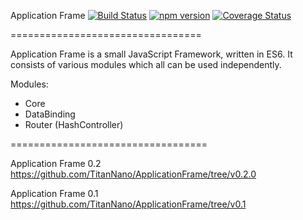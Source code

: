 Application Frame
[![Build Status](https://travis-ci.org/TitanNanoDE/ApplicationFrame.svg?branch=master)](https://travis-ci.org/TitanNanoDE/ApplicationFrame)
[![npm version](https://badge.fury.io/js/application-frame.svg)](https://badge.fury.io/js/application-frame)
[![Coverage Status](https://coveralls.io/repos/github/TitanNanoDE/ApplicationFrame/badge.svg?branch=master)](https://coveralls.io/github/TitanNanoDE/ApplicationFrame?branch=master)

=================================

Application Frame is a small JavaScript Framework, written in ES6.
It consists of various modules which all can be used independently.

Modules:
  - Core
  - DataBinding
  - Router (HashController)




==================================

Application Frame 0.2 https://github.com/TitanNano/ApplicationFrame/tree/v0.2.0

Application Frame 0.1 https://github.com/TitanNano/ApplicationFrame/tree/v0.1
